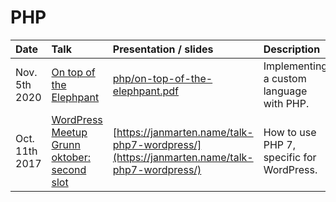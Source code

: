 # PHP

| Date           | Talk | Presentation / slides | Description |
|:---------------|:-----|:----------------------|:------------|
| Nov. 5th 2020  | [On top of the Elephpant](https://www.meetup.com/GroningenPHP/events/jhvhqrybcpbhb/) | [php/on-top-of-the-elephpant.pdf](php/on-top-of-the-elephpant.pdf) | Implementing a custom language with PHP. |
| Oct. 11th 2017 | [WordPress Meetup Grunn oktober: second slot](https://www.meetup.com/WordPress-Meetup-Grunn/events/242766306/?_xtd=gatlbWFpbF9jbGlja9oAJGQ4MjM5ZGNkLTAwNWYtNDJkOC05Y2I5LTE1M2E2ZjZhOTE1MA) | [https://janmarten.name/talk-php7-wordpress/](https://janmarten.name/talk-php7-wordpress/) | How to use PHP 7, specific for WordPress. |

